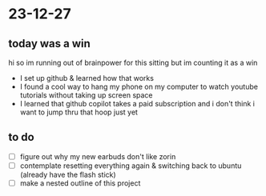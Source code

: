 # 23-12-27
## today was a win
hi
so im running out of brainpower for this sitting but im counting it as a win
- I set up github & learned how that works
- I found a cool way to hang my phone on my computer to watch youtube tutorials without taking up screen space
- I learned that github copilot takes a paid subscription and i don't think i want to jump thru that hoop just yet

## to do
- [ ] figure out why my new earbuds don't like zorin
- [ ] contemplate resetting everything again & switching back to ubuntu (already have the flash stick)
- [ ] make a nested outline of this project
